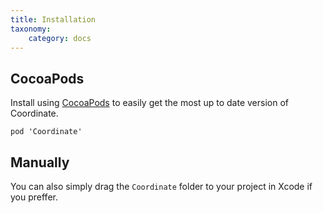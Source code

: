 ```yaml
---
title: Installation
taxonomy:
    category: docs
---
```


## CocoaPods

Install using [CocoaPods](https://cocoapods.org/) to easily get the most up to date version of Coordinate.

```
pod 'Coordinate'
```

## Manually

You can also simply drag the `Coordinate` folder to your project in Xcode if you preffer.